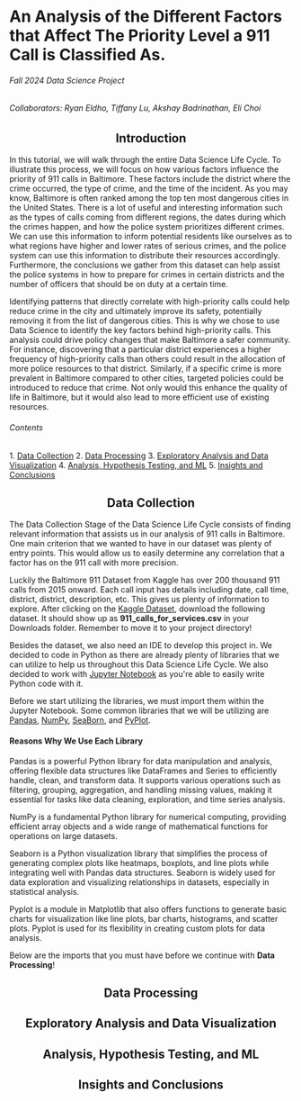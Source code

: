 # **An Analysis of the Different Factors that Affect The Priority Level a 911 Call is Classified As.**

###### Fall 2024 Data Science Project
###### Collaborators: Ryan Eldho, Tiffany Lu, Akshay Badrinathan, Eli Choi

<h2 style="text-align:center;">Introduction</h2>

In this tutorial, we will walk through the entire Data Science Life Cycle. To illustrate this process, we will focus on how various factors influence the priority of 911 calls in Baltimore. These factors include the district where the crime occurred, the type of crime, and the time of the incident. As you may know, Baltimore is often ranked among the top ten most dangerous cities in the United States. There is a lot of useful and interesting information such as the types of calls coming from different regions, the dates during which the crimes happen, and how the police system prioritizes different crimes. We can use this information to inform potential residents like ourselves as to what regions have higher and lower rates of serious crimes, and the police system can use this information to distribute their resources accordingly. Furthermore, the conclusions we gather from this dataset can help assist the police systems in how to prepare for crimes in certain districts and the number of officers that should be on duty at a certain time.

Identifying patterns that directly correlate with high-priority calls could help reduce crime in the city and ultimately improve its safety, potentially removing it from the list of dangerous cities. This is why we chose to use Data Science to identify the key factors behind high-priority calls. This analysis could drive policy changes that make Baltimore a safer community. For instance, discovering that a particular district experiences a higher frequency of high-priority calls than others could result in the allocation of more police resources to that district. Similarly, if a specific crime is more prevalent in Baltimore compared to other cities, targeted policies could be introduced to reduce that crime. Not only would this enhance the quality of life in Baltimore, but it would also lead to more efficient use of existing resources.

<h6 style="text-align:left;">Contents</h6>
1. <a href="#datacollection">Data Collection</a>
2. <a href="#dataprocessing">Data Processing</a> 
3. <a href="#explore">Exploratory Analysis and Data Visualization</a>
4. <a href="#ml">Analysis, Hypothesis Testing, and ML</a>
5. <a href="#insights">Insights and Conclusions</a>

<div id = "datacollection">
<h2 style="text-align:center;">Data Collection</h2>

<p> The Data Collection Stage of the Data Science Life Cycle consists of finding relevant information that assists us in our analysis of 911 calls in Baltimore. One main criterion that we wanted to have in our dataset was plenty of entry points. This would allow us to easily determine any correlation that a factor has on the 911 call with more precision. </p>

<p> Luckily the Baltimore 911 Dataset from Kaggle has over 200 thousand 911 calls from 2015 onward. Each call input has details including date, call time, district, district, description, etc. This gives us plenty of information to explore. After clicking on the <a href = "https://www.kaggle.com/datasets/sohier/baltimore-911-calls" >Kaggle Dataset</a>, download the following dataset. It should show up as <b>911_calls_for_services.csv</b> in your Downloads folder. Remember to move it to your project directory! </p>


<p> Besides the dataset, we also need an IDE to develop this project in. We decided to code in Python as there are already plenty of libraries that we can utilize to help us throughout this Data Science Life Cycle. We also decided to work with <a href = "https://www.codecademy.com/article/introducing-jupyter-notebook#:~:text=Jupyter%20Notebook%20is%20a%20type,%2C%20debugging%2C%20and%20code%20completion.">Jupyter Notebook</a> as you're able to easily write Python code with it. </p>


<p> Before we start utilizing the libraries, we must import them within the Jupyter Notebook. Some common libraries that we will be utilizing are <a href = "https://pandas.pydata.org/docs/user_guide/index.html">Pandas</a>, <a href = "https://numpy.org/doc/stable/user/">NumPy</a>, <a href = "https://seaborn.pydata.org/tutorial/introduction.html">SeaBorn</a>, and <a href = "https://matplotlib.org/3.5.3/api/_as_gen/matplotlib.pyplot.html">PyPlot</a>. </p>


<h4> Reasons Why We Use Each Library </h4>

<p> Pandas is a powerful Python library for data manipulation and analysis, offering flexible data structures like DataFrames and Series to efficiently handle, clean, and transform data. It supports various operations such as filtering, grouping, aggregation, and handling missing values, making it essential for tasks like data cleaning, exploration, and time series analysis. </p>


<p> NumPy is a fundamental Python library for numerical computing, providing efficient array objects and a wide range of mathematical functions for operations on large datasets. </p>


<p> Seaborn is a Python visualization library that simplifies the process of generating complex plots like heatmaps, boxplots, and line plots while integrating well with Pandas data structures. Seaborn is widely used for data exploration and visualizing relationships in datasets, especially in statistical analysis. </p>


<p> Pyplot is a module in Matplotlib that also offers functions to generate basic charts for visualization like line plots, bar charts, histograms, and scatter plots. Pyplot is used for its flexibility in creating custom plots for data analysis. </p>


Below are the imports that you must have before we continue with **Data Processing**!

</div>

<div id = "dataprocessing">
<h2 style="text-align:center;">Data Processing</h2>
</div>

<div id = "explore">
<h2 style="text-align:center;">Exploratory Analysis and Data Visualization</h2>
</div>

<div id = "ml">
<h2 style="text-align:center;">Analysis, Hypothesis Testing, and ML</h2>
</div>

<div id = "insights">
<h2 style="text-align:center;">Insights and Conclusions</h2>
</div>
